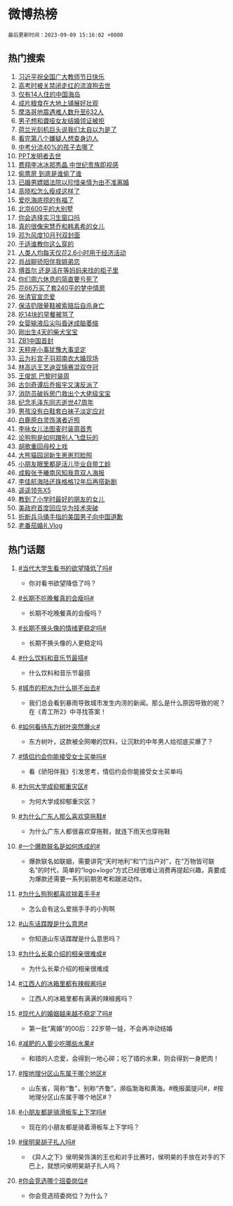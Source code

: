 # 微博热榜

`最后更新时间：2023-09-09 15:16:02 +0800`

## 热门搜索

1. [习近平祝全国广大教师节日快乐](https://m.weibo.cn/search?containerid=100103type%3D1%26t%3D10%26q%3D%23%E4%B9%A0%E8%BF%91%E5%B9%B3%E7%A5%9D%E5%85%A8%E5%9B%BD%E5%B9%BF%E5%A4%A7%E6%95%99%E5%B8%88%E8%8A%82%E6%97%A5%E5%BF%AB%E4%B9%90%23&stream_entry_id=51&isnewpage=1&extparam=seat%3D1%26c_type%3D51%26cate%3D10103%26dgr%3D0%26filter_type%3Drealtimehot%26pos%3D0%26stream_entry_id%3D51%26display_time%3D1694243761%26pre_seqid%3D169424376170906416212)
1. [高考时被关禁闭走红的流浪狗去世](https://m.weibo.cn/search?containerid=100103type%3D1%26t%3D10%26q%3D%23%E9%AB%98%E8%80%83%E6%97%B6%E8%A2%AB%E5%85%B3%E7%A6%81%E9%97%AD%E8%B5%B0%E7%BA%A2%E7%9A%84%E6%B5%81%E6%B5%AA%E7%8B%97%E5%8E%BB%E4%B8%96%23&stream_entry_id=31&isnewpage=1&extparam=seat%3D1%26flag%3D1%26dgr%3D0%26realpos%3D1%26c_type%3D31%26lcate%3D5001%26pos%3D0%26stream_entry_id%3D31%26cate%3D5001%26filter_type%3Drealtimehot%26q%3D%2523%25E9%25AB%2598%25E8%2580%2583%25E6%2597%25B6%25E8%25A2%25AB%25E5%2585%25B3%25E7%25A6%2581%25E9%2597%25AD%25E8%25B5%25B0%25E7%25BA%25A2%25E7%259A%2584%25E6%25B5%2581%25E6%25B5%25AA%25E7%258B%2597%25E5%258E%25BB%25E4%25B8%2596%2523%26band_rank%3D1%26display_time%3D1694243761%26pre_seqid%3D169424376170906416212)
1. [仅有14人住的中国海岛](https://m.weibo.cn/search?containerid=100103type%3D1%26t%3D10%26q%3D%E4%BB%85%E6%9C%8914%E4%BA%BA%E4%BD%8F%E7%9A%84%E4%B8%AD%E5%9B%BD%E6%B5%B7%E5%B2%9B&stream_entry_id=31&isnewpage=1&extparam=seat%3D1%26flag%3D0%26dgr%3D0%26realpos%3D2%26c_type%3D31%26lcate%3D5001%26pos%3D1%26stream_entry_id%3D31%26cate%3D5001%26filter_type%3Drealtimehot%26q%3D%25E4%25BB%2585%25E6%259C%258914%25E4%25BA%25BA%25E4%25BD%258F%25E7%259A%2584%25E4%25B8%25AD%25E5%259B%25BD%25E6%25B5%25B7%25E5%25B2%259B%26band_rank%3D2%26display_time%3D1694243761%26pre_seqid%3D169424376170906416212)
1. [成片粮食在大地上铺展好壮观](https://m.weibo.cn/search?containerid=100103type%3D1%26t%3D10%26q%3D%23%E6%88%90%E7%89%87%E7%B2%AE%E9%A3%9F%E5%9C%A8%E5%A4%A7%E5%9C%B0%E4%B8%8A%E9%93%BA%E5%B1%95%E5%A5%BD%E5%A3%AE%E8%A7%82%23&stream_entry_id=31&isnewpage=1&extparam=seat%3D1%26flag%3D0%26dgr%3D0%26realpos%3D3%26c_type%3D31%26lcate%3D5001%26pos%3D2%26stream_entry_id%3D31%26cate%3D5001%26filter_type%3Drealtimehot%26q%3D%2523%25E6%2588%2590%25E7%2589%2587%25E7%25B2%25AE%25E9%25A3%259F%25E5%259C%25A8%25E5%25A4%25A7%25E5%259C%25B0%25E4%25B8%258A%25E9%2593%25BA%25E5%25B1%2595%25E5%25A5%25BD%25E5%25A3%25AE%25E8%25A7%2582%2523%26band_rank%3D3%26display_time%3D1694243761%26pre_seqid%3D169424376170906416212)
1. [摩洛哥地震遇难人数升至632人](https://m.weibo.cn/search?containerid=100103type%3D1%26t%3D10%26q%3D%23%E6%91%A9%E6%B4%9B%E5%93%A5%E5%9C%B0%E9%9C%87%E9%81%87%E9%9A%BE%E4%BA%BA%E6%95%B0%E5%8D%87%E8%87%B3632%E4%BA%BA%23&stream_entry_id=31&isnewpage=1&extparam=seat%3D1%26flag%3D1%26dgr%3D0%26realpos%3D4%26c_type%3D31%26lcate%3D5001%26pos%3D3%26stream_entry_id%3D31%26cate%3D5001%26filter_type%3Drealtimehot%26q%3D%2523%25E6%2591%25A9%25E6%25B4%259B%25E5%2593%25A5%25E5%259C%25B0%25E9%259C%2587%25E9%2581%2587%25E9%259A%25BE%25E4%25BA%25BA%25E6%2595%25B0%25E5%258D%2587%25E8%2587%25B3632%25E4%25BA%25BA%2523%26band_rank%3D4%26display_time%3D1694243761%26pre_seqid%3D169424376170906416212)
1. [男子想和聋哑女友结婚领证被拒](https://m.weibo.cn/search?containerid=100103type%3D1%26t%3D10%26q%3D%23%E7%94%B7%E5%AD%90%E6%83%B3%E5%92%8C%E8%81%8B%E5%93%91%E5%A5%B3%E5%8F%8B%E7%BB%93%E5%A9%9A%E9%A2%86%E8%AF%81%E8%A2%AB%E6%8B%92%23&stream_entry_id=31&isnewpage=1&extparam=seat%3D1%26flag%3D1%26dgr%3D0%26realpos%3D5%26c_type%3D31%26lcate%3D5001%26pos%3D4%26stream_entry_id%3D31%26cate%3D5001%26filter_type%3Drealtimehot%26q%3D%2523%25E7%2594%25B7%25E5%25AD%2590%25E6%2583%25B3%25E5%2592%258C%25E8%2581%258B%25E5%2593%2591%25E5%25A5%25B3%25E5%258F%258B%25E7%25BB%2593%25E5%25A9%259A%25E9%25A2%2586%25E8%25AF%2581%25E8%25A2%25AB%25E6%258B%2592%2523%26band_rank%3D5%26display_time%3D1694243761%26pre_seqid%3D169424376170906416212)
1. [荷兰光刻机巨头说我们太自以为是了](https://m.weibo.cn/search?containerid=100103type%3D1%26t%3D10%26q%3D%23%E8%8D%B7%E5%85%B0%E5%85%89%E5%88%BB%E6%9C%BA%E5%B7%A8%E5%A4%B4%E8%AF%B4%E6%88%91%E4%BB%AC%E5%A4%AA%E8%87%AA%E4%BB%A5%E4%B8%BA%E6%98%AF%E4%BA%86%23&stream_entry_id=31&isnewpage=1&extparam=seat%3D1%26flag%3D1%26dgr%3D0%26realpos%3D6%26c_type%3D31%26lcate%3D5001%26pos%3D5%26stream_entry_id%3D31%26cate%3D5001%26filter_type%3Drealtimehot%26q%3D%2523%25E8%258D%25B7%25E5%2585%25B0%25E5%2585%2589%25E5%2588%25BB%25E6%259C%25BA%25E5%25B7%25A8%25E5%25A4%25B4%25E8%25AF%25B4%25E6%2588%2591%25E4%25BB%25AC%25E5%25A4%25AA%25E8%2587%25AA%25E4%25BB%25A5%25E4%25B8%25BA%25E6%2598%25AF%25E4%25BA%2586%2523%26band_rank%3D6%26display_time%3D1694243761%26pre_seqid%3D169424376170906416212)
1. [看完第八个嫌疑人想查身边人](https://m.weibo.cn/search?containerid=100103type%3D1%26t%3D10%26q%3D%23%E7%9C%8B%E5%AE%8C%E7%AC%AC%E5%85%AB%E4%B8%AA%E5%AB%8C%E7%96%91%E4%BA%BA%E6%83%B3%E6%9F%A5%E8%BA%AB%E8%BE%B9%E4%BA%BA%23&stream_entry_id=31&isnewpage=1&extparam=seat%3D1%26adid%3D202103%26dgr%3D0%26band_rank%3D7%26filter_type%3Drealtimehot%26c_type%3D31%26lcate%3D5001%26cate%3D5001%26stream_entry_id%3D31%26is_ad_pos%3D1%26pos%3D6%26topic_ad%3D1%26q%3D%2523%25E7%259C%258B%25E5%25AE%258C%25E7%25AC%25AC%25E5%2585%25AB%25E4%25B8%25AA%25E5%25AB%258C%25E7%2596%2591%25E4%25BA%25BA%25E6%2583%25B3%25E6%259F%25A5%25E8%25BA%25AB%25E8%25BE%25B9%25E4%25BA%25BA%2523%26display_time%3D1694243761%26pre_seqid%3D169424376170906416212)
1. [中考分流40%的孩子去哪了](https://m.weibo.cn/search?containerid=100103type%3D1%26t%3D10%26q%3D%23%E4%B8%AD%E8%80%83%E5%88%86%E6%B5%8140%25%E7%9A%84%E5%AD%A9%E5%AD%90%E5%8E%BB%E5%93%AA%E4%BA%86%23&stream_entry_id=31&isnewpage=1&extparam=seat%3D1%26flag%3D0%26dgr%3D0%26realpos%3D7%26c_type%3D31%26lcate%3D5001%26pos%3D7%26stream_entry_id%3D31%26cate%3D5001%26filter_type%3Drealtimehot%26q%3D%2523%25E4%25B8%25AD%25E8%2580%2583%25E5%2588%2586%25E6%25B5%258140%2525%25E7%259A%2584%25E5%25AD%25A9%25E5%25AD%2590%25E5%258E%25BB%25E5%2593%25AA%25E4%25BA%2586%2523%26band_rank%3D7%26display_time%3D1694243761%26pre_seqid%3D169424376170906416212)
1. [PPT发明者去世](https://m.weibo.cn/search?containerid=100103type%3D1%26t%3D10%26q%3D%23PPT%E5%8F%91%E6%98%8E%E8%80%85%E5%8E%BB%E4%B8%96%23&stream_entry_id=31&isnewpage=1&extparam=seat%3D1%26flag%3D1%26dgr%3D0%26realpos%3D8%26c_type%3D31%26lcate%3D5001%26pos%3D8%26stream_entry_id%3D31%26cate%3D5001%26filter_type%3Drealtimehot%26q%3D%2523PPT%25E5%258F%2591%25E6%2598%258E%25E8%2580%2585%25E5%258E%25BB%25E4%25B8%2596%2523%26band_rank%3D8%26display_time%3D1694243761%26pre_seqid%3D169424376170906416212)
1. [费翔李冰冰郑秀晶 中世纪贵族即视感](https://m.weibo.cn/search?containerid=100103type%3D1%26t%3D10%26q%3D%E8%B4%B9%E7%BF%94%E6%9D%8E%E5%86%B0%E5%86%B0%E9%83%91%E7%A7%80%E6%99%B6+%E4%B8%AD%E4%B8%96%E7%BA%AA%E8%B4%B5%E6%97%8F%E5%8D%B3%E8%A7%86%E6%84%9F&stream_entry_id=31&isnewpage=1&extparam=seat%3D1%26flag%3D1%26dgr%3D0%26realpos%3D9%26c_type%3D31%26lcate%3D5001%26pos%3D9%26stream_entry_id%3D31%26cate%3D5001%26filter_type%3Drealtimehot%26q%3D%25E8%25B4%25B9%25E7%25BF%2594%25E6%259D%258E%25E5%2586%25B0%25E5%2586%25B0%25E9%2583%2591%25E7%25A7%2580%25E6%2599%25B6%2520%25E4%25B8%25AD%25E4%25B8%2596%25E7%25BA%25AA%25E8%25B4%25B5%25E6%2597%258F%25E5%258D%25B3%25E8%25A7%2586%25E6%2584%259F%26band_rank%3D9%26display_time%3D1694243761%26pre_seqid%3D169424376170906416212)
1. [偷票房 到底是谁偷了谁](https://m.weibo.cn/search?containerid=100103type%3D1%26t%3D10%26q%3D%E5%81%B7%E7%A5%A8%E6%88%BF+%E5%88%B0%E5%BA%95%E6%98%AF%E8%B0%81%E5%81%B7%E4%BA%86%E8%B0%81&stream_entry_id=31&isnewpage=1&extparam=seat%3D1%26flag%3D0%26dgr%3D0%26realpos%3D10%26c_type%3D31%26lcate%3D5001%26pos%3D10%26stream_entry_id%3D31%26cate%3D5001%26filter_type%3Drealtimehot%26q%3D%25E5%2581%25B7%25E7%25A5%25A8%25E6%2588%25BF%2520%25E5%2588%25B0%25E5%25BA%2595%25E6%2598%25AF%25E8%25B0%2581%25E5%2581%25B7%25E4%25BA%2586%25E8%25B0%2581%26band_rank%3D10%26display_time%3D1694243761%26pre_seqid%3D169424376170906416212)
1. [已婚男嫖娼法院以珍惜亲情为由不准离婚](https://m.weibo.cn/search?containerid=100103type%3D1%26t%3D10%26q%3D%23%E5%B7%B2%E5%A9%9A%E7%94%B7%E5%AB%96%E5%A8%BC%E6%B3%95%E9%99%A2%E4%BB%A5%E7%8F%8D%E6%83%9C%E4%BA%B2%E6%83%85%E4%B8%BA%E7%94%B1%E4%B8%8D%E5%87%86%E7%A6%BB%E5%A9%9A%23&stream_entry_id=31&isnewpage=1&extparam=seat%3D1%26flag%3D2%26dgr%3D0%26realpos%3D11%26c_type%3D31%26lcate%3D5001%26pos%3D11%26stream_entry_id%3D31%26cate%3D5001%26filter_type%3Drealtimehot%26q%3D%2523%25E5%25B7%25B2%25E5%25A9%259A%25E7%2594%25B7%25E5%25AB%2596%25E5%25A8%25BC%25E6%25B3%2595%25E9%2599%25A2%25E4%25BB%25A5%25E7%258F%258D%25E6%2583%259C%25E4%25BA%25B2%25E6%2583%2585%25E4%25B8%25BA%25E7%2594%25B1%25E4%25B8%258D%25E5%2587%2586%25E7%25A6%25BB%25E5%25A9%259A%2523%26band_rank%3D11%26display_time%3D1694243761%26pre_seqid%3D169424376170906416212)
1. [高晓松怎么瘦成这样了](https://m.weibo.cn/search?containerid=100103type%3D1%26t%3D10%26q%3D%23%E9%AB%98%E6%99%93%E6%9D%BE%E6%80%8E%E4%B9%88%E7%98%A6%E6%88%90%E8%BF%99%E6%A0%B7%E4%BA%86%23&stream_entry_id=31&isnewpage=1&extparam=seat%3D1%26flag%3D2%26dgr%3D0%26realpos%3D12%26c_type%3D31%26lcate%3D5001%26pos%3D12%26stream_entry_id%3D31%26cate%3D5001%26filter_type%3Drealtimehot%26q%3D%2523%25E9%25AB%2598%25E6%2599%2593%25E6%259D%25BE%25E6%2580%258E%25E4%25B9%2588%25E7%2598%25A6%25E6%2588%2590%25E8%25BF%2599%25E6%25A0%25B7%25E4%25BA%2586%2523%26band_rank%3D12%26display_time%3D1694243761%26pre_seqid%3D169424376170906416212)
1. [爱吃海底捞的有福了](https://m.weibo.cn/search?containerid=100103type%3D1%26t%3D10%26q%3D%E7%88%B1%E5%90%83%E6%B5%B7%E5%BA%95%E6%8D%9E%E7%9A%84%E6%9C%89%E7%A6%8F%E4%BA%86&stream_entry_id=31&isnewpage=1&extparam=seat%3D1%26flag%3D0%26dgr%3D0%26realpos%3D13%26c_type%3D31%26lcate%3D5001%26pos%3D13%26stream_entry_id%3D31%26cate%3D5001%26filter_type%3Drealtimehot%26q%3D%25E7%2588%25B1%25E5%2590%2583%25E6%25B5%25B7%25E5%25BA%2595%25E6%258D%259E%25E7%259A%2584%25E6%259C%2589%25E7%25A6%258F%25E4%25BA%2586%26band_rank%3D13%26display_time%3D1694243761%26pre_seqid%3D169424376170906416212)
1. [北京600平的大别墅](https://m.weibo.cn/search?containerid=100103type%3D1%26t%3D10%26q%3D%E5%8C%97%E4%BA%AC600%E5%B9%B3%E7%9A%84%E5%A4%A7%E5%88%AB%E5%A2%85&stream_entry_id=31&isnewpage=1&extparam=seat%3D1%26flag%3D1%26dgr%3D0%26realpos%3D14%26c_type%3D31%26lcate%3D5001%26pos%3D14%26stream_entry_id%3D31%26cate%3D5001%26filter_type%3Drealtimehot%26q%3D%25E5%258C%2597%25E4%25BA%25AC600%25E5%25B9%25B3%25E7%259A%2584%25E5%25A4%25A7%25E5%2588%25AB%25E5%25A2%2585%26band_rank%3D14%26display_time%3D1694243761%26pre_seqid%3D169424376170906416212)
1. [你会选择实习生窗口吗](https://m.weibo.cn/search?containerid=100103type%3D1%26t%3D10%26q%3D%23%E4%BD%A0%E4%BC%9A%E9%80%89%E6%8B%A9%E5%AE%9E%E4%B9%A0%E7%94%9F%E7%AA%97%E5%8F%A3%E5%90%97%23&stream_entry_id=31&isnewpage=1&extparam=seat%3D1%26flag%3D32768%26dgr%3D0%26realpos%3D15%26c_type%3D31%26lcate%3D5001%26pos%3D15%26stream_entry_id%3D31%26cate%3D5001%26filter_type%3Drealtimehot%26q%3D%2523%25E4%25BD%25A0%25E4%25BC%259A%25E9%2580%2589%25E6%258B%25A9%25E5%25AE%259E%25E4%25B9%25A0%25E7%2594%259F%25E7%25AA%2597%25E5%258F%25A3%25E5%2590%2597%2523%26band_rank%3D15%26display_time%3D1694243761%26pre_seqid%3D169424376170906416212)
1. [真的很像宋慧乔和韩素希的女儿](https://m.weibo.cn/search?containerid=100103type%3D1%26t%3D10%26q%3D%E7%9C%9F%E7%9A%84%E5%BE%88%E5%83%8F%E5%AE%8B%E6%85%A7%E4%B9%94%E5%92%8C%E9%9F%A9%E7%B4%A0%E5%B8%8C%E7%9A%84%E5%A5%B3%E5%84%BF&stream_entry_id=31&isnewpage=1&extparam=seat%3D1%26flag%3D2%26dgr%3D0%26realpos%3D16%26c_type%3D31%26lcate%3D5001%26pos%3D16%26stream_entry_id%3D31%26cate%3D5001%26filter_type%3Drealtimehot%26q%3D%25E7%259C%259F%25E7%259A%2584%25E5%25BE%2588%25E5%2583%258F%25E5%25AE%258B%25E6%2585%25A7%25E4%25B9%2594%25E5%2592%258C%25E9%259F%25A9%25E7%25B4%25A0%25E5%25B8%258C%25E7%259A%2584%25E5%25A5%25B3%25E5%2584%25BF%26band_rank%3D16%26display_time%3D1694243761%26pre_seqid%3D169424376170906416212)
1. [邓为风度10月刊双封面](https://m.weibo.cn/search?containerid=100103type%3D1%26t%3D10%26q%3D%23%E9%82%93%E4%B8%BA%E9%A3%8E%E5%BA%A610%E6%9C%88%E5%88%8A%E5%8F%8C%E5%B0%81%E9%9D%A2%23&stream_entry_id=31&isnewpage=1&extparam=seat%3D1%26flag%3D1%26dgr%3D0%26realpos%3D17%26c_type%3D31%26lcate%3D5001%26pos%3D17%26stream_entry_id%3D31%26cate%3D5001%26filter_type%3Drealtimehot%26q%3D%2523%25E9%2582%2593%25E4%25B8%25BA%25E9%25A3%258E%25E5%25BA%25A610%25E6%259C%2588%25E5%2588%258A%25E5%258F%258C%25E5%25B0%2581%25E9%259D%25A2%2523%26band_rank%3D17%26display_time%3D1694243761%26pre_seqid%3D169424376170906416212)
1. [于适谁教你这么穿的](https://m.weibo.cn/search?containerid=100103type%3D1%26t%3D10%26q%3D%23%E4%BA%8E%E9%80%82%E8%B0%81%E6%95%99%E4%BD%A0%E8%BF%99%E4%B9%88%E7%A9%BF%E7%9A%84%23&stream_entry_id=31&isnewpage=1&extparam=seat%3D1%26flag%3D1%26dgr%3D0%26realpos%3D18%26c_type%3D31%26lcate%3D5001%26pos%3D18%26stream_entry_id%3D31%26cate%3D5001%26filter_type%3Drealtimehot%26q%3D%2523%25E4%25BA%258E%25E9%2580%2582%25E8%25B0%2581%25E6%2595%2599%25E4%25BD%25A0%25E8%25BF%2599%25E4%25B9%2588%25E7%25A9%25BF%25E7%259A%2584%2523%26band_rank%3D18%26display_time%3D1694243761%26pre_seqid%3D169424376170906416212)
1. [人类人均每天仅花2.6小时用于经济活动](https://m.weibo.cn/search?containerid=100103type%3D1%26t%3D10%26q%3D%23%E4%BA%BA%E7%B1%BB%E4%BA%BA%E5%9D%87%E6%AF%8F%E5%A4%A9%E4%BB%85%E8%8A%B12.6%E5%B0%8F%E6%97%B6%E7%94%A8%E4%BA%8E%E7%BB%8F%E6%B5%8E%E6%B4%BB%E5%8A%A8%23&stream_entry_id=31&isnewpage=1&extparam=seat%3D1%26flag%3D0%26dgr%3D0%26realpos%3D19%26c_type%3D31%26lcate%3D5001%26pos%3D19%26stream_entry_id%3D31%26cate%3D5001%26filter_type%3Drealtimehot%26q%3D%2523%25E4%25BA%25BA%25E7%25B1%25BB%25E4%25BA%25BA%25E5%259D%2587%25E6%25AF%258F%25E5%25A4%25A9%25E4%25BB%2585%25E8%258A%25B12.6%25E5%25B0%258F%25E6%2597%25B6%25E7%2594%25A8%25E4%25BA%258E%25E7%25BB%258F%25E6%25B5%258E%25E6%25B4%25BB%25E5%258A%25A8%2523%26band_rank%3D19%26display_time%3D1694243761%26pre_seqid%3D169424376170906416212)
1. [肖战聊骄阳伴我姐弟恋](https://m.weibo.cn/search?containerid=100103type%3D1%26t%3D10%26q%3D%23%E8%82%96%E6%88%98%E8%81%8A%E9%AA%84%E9%98%B3%E4%BC%B4%E6%88%91%E5%A7%90%E5%BC%9F%E6%81%8B%23&stream_entry_id=31&isnewpage=1&extparam=seat%3D1%26flag%3D1%26dgr%3D0%26realpos%3D20%26c_type%3D31%26lcate%3D5001%26pos%3D20%26stream_entry_id%3D31%26cate%3D5001%26filter_type%3Drealtimehot%26q%3D%2523%25E8%2582%2596%25E6%2588%2598%25E8%2581%258A%25E9%25AA%2584%25E9%2598%25B3%25E4%25BC%25B4%25E6%2588%2591%25E5%25A7%2590%25E5%25BC%259F%25E6%2581%258B%2523%26band_rank%3D20%26display_time%3D1694243761%26pre_seqid%3D169424376170906416212)
1. [傅首尔 还是活在等妈妈来找的柜子里](https://m.weibo.cn/search?containerid=100103type%3D1%26t%3D10%26q%3D%E5%82%85%E9%A6%96%E5%B0%94+%E8%BF%98%E6%98%AF%E6%B4%BB%E5%9C%A8%E7%AD%89%E5%A6%88%E5%A6%88%E6%9D%A5%E6%89%BE%E7%9A%84%E6%9F%9C%E5%AD%90%E9%87%8C&stream_entry_id=31&isnewpage=1&extparam=seat%3D1%26flag%3D1%26dgr%3D0%26realpos%3D21%26c_type%3D31%26lcate%3D5001%26pos%3D21%26stream_entry_id%3D31%26cate%3D5001%26filter_type%3Drealtimehot%26q%3D%25E5%2582%2585%25E9%25A6%2596%25E5%25B0%2594%2520%25E8%25BF%2598%25E6%2598%25AF%25E6%25B4%25BB%25E5%259C%25A8%25E7%25AD%2589%25E5%25A6%2588%25E5%25A6%2588%25E6%259D%25A5%25E6%2589%25BE%25E7%259A%2584%25E6%259F%259C%25E5%25AD%2590%25E9%2587%258C%26band_rank%3D21%26display_time%3D1694243761%26pre_seqid%3D169424376170906416212)
1. [你们周六休息的简直要亏死了](https://m.weibo.cn/search?containerid=100103type%3D1%26t%3D10%26q%3D%23%E4%BD%A0%E4%BB%AC%E5%91%A8%E5%85%AD%E4%BC%91%E6%81%AF%E7%9A%84%E7%AE%80%E7%9B%B4%E8%A6%81%E4%BA%8F%E6%AD%BB%E4%BA%86%23&stream_entry_id=31&isnewpage=1&extparam=seat%3D1%26flag%3D0%26dgr%3D0%26realpos%3D22%26c_type%3D31%26lcate%3D5001%26pos%3D22%26stream_entry_id%3D31%26cate%3D5001%26filter_type%3Drealtimehot%26q%3D%2523%25E4%25BD%25A0%25E4%25BB%25AC%25E5%2591%25A8%25E5%2585%25AD%25E4%25BC%2591%25E6%2581%25AF%25E7%259A%2584%25E7%25AE%2580%25E7%259B%25B4%25E8%25A6%2581%25E4%25BA%258F%25E6%25AD%25BB%25E4%25BA%2586%2523%26band_rank%3D22%26display_time%3D1694243761%26pre_seqid%3D169424376170906416212)
1. [花66万买了套240平的梦中情房](https://m.weibo.cn/search?containerid=100103type%3D1%26t%3D10%26q%3D%23%E8%8A%B166%E4%B8%87%E4%B9%B0%E4%BA%86%E5%A5%97240%E5%B9%B3%E7%9A%84%E6%A2%A6%E4%B8%AD%E6%83%85%E6%88%BF%23&stream_entry_id=31&isnewpage=1&extparam=seat%3D1%26flag%3D0%26dgr%3D0%26realpos%3D23%26c_type%3D31%26lcate%3D5001%26pos%3D23%26stream_entry_id%3D31%26cate%3D5001%26filter_type%3Drealtimehot%26q%3D%2523%25E8%258A%25B166%25E4%25B8%2587%25E4%25B9%25B0%25E4%25BA%2586%25E5%25A5%2597240%25E5%25B9%25B3%25E7%259A%2584%25E6%25A2%25A6%25E4%25B8%25AD%25E6%2583%2585%25E6%2588%25BF%2523%26band_rank%3D23%26display_time%3D1694243761%26pre_seqid%3D169424376170906416212)
1. [张清官宣恋爱](https://m.weibo.cn/search?containerid=100103type%3D1%26t%3D10%26q%3D%23%E5%BC%A0%E6%B8%85%E5%AE%98%E5%AE%A3%E6%81%8B%E7%88%B1%23&stream_entry_id=31&isnewpage=1&extparam=seat%3D1%26flag%3D1%26dgr%3D0%26realpos%3D24%26c_type%3D31%26lcate%3D5001%26pos%3D24%26stream_entry_id%3D31%26cate%3D5001%26filter_type%3Drealtimehot%26q%3D%2523%25E5%25BC%25A0%25E6%25B8%2585%25E5%25AE%2598%25E5%25AE%25A3%25E6%2581%258B%25E7%2588%25B1%2523%26band_rank%3D24%26display_time%3D1694243761%26pre_seqid%3D169424376170906416212)
1. [保洁扔限量鞋被索赔后自杀身亡](https://m.weibo.cn/search?containerid=100103type%3D1%26t%3D10%26q%3D%23%E4%BF%9D%E6%B4%81%E6%89%94%E9%99%90%E9%87%8F%E9%9E%8B%E8%A2%AB%E7%B4%A2%E8%B5%94%E5%90%8E%E8%87%AA%E6%9D%80%E8%BA%AB%E4%BA%A1%23&stream_entry_id=31&isnewpage=1&extparam=seat%3D1%26flag%3D0%26dgr%3D0%26realpos%3D25%26c_type%3D31%26lcate%3D5001%26pos%3D25%26stream_entry_id%3D31%26cate%3D5001%26filter_type%3Drealtimehot%26q%3D%2523%25E4%25BF%259D%25E6%25B4%2581%25E6%2589%2594%25E9%2599%2590%25E9%2587%258F%25E9%259E%258B%25E8%25A2%25AB%25E7%25B4%25A2%25E8%25B5%2594%25E5%2590%258E%25E8%2587%25AA%25E6%259D%2580%25E8%25BA%25AB%25E4%25BA%25A1%2523%26band_rank%3D25%26display_time%3D1694243761%26pre_seqid%3D169424376170906416212)
1. [吃14块的早餐被骂了](https://m.weibo.cn/search?containerid=100103type%3D1%26t%3D10%26q%3D%23%E5%90%8314%E5%9D%97%E7%9A%84%E6%97%A9%E9%A4%90%E8%A2%AB%E9%AA%82%E4%BA%86%23&stream_entry_id=31&isnewpage=1&extparam=seat%3D1%26flag%3D1%26dgr%3D0%26realpos%3D26%26c_type%3D31%26lcate%3D5001%26pos%3D26%26stream_entry_id%3D31%26cate%3D5001%26filter_type%3Drealtimehot%26q%3D%2523%25E5%2590%258314%25E5%259D%2597%25E7%259A%2584%25E6%2597%25A9%25E9%25A4%2590%25E8%25A2%25AB%25E9%25AA%2582%25E4%25BA%2586%2523%26band_rank%3D26%26display_time%3D1694243761%26pre_seqid%3D169424376170906416212)
1. [女婴输液后尖叫昏迷成脑萎缩](https://m.weibo.cn/search?containerid=100103type%3D1%26t%3D10%26q%3D%23%E5%A5%B3%E5%A9%B4%E8%BE%93%E6%B6%B2%E5%90%8E%E5%B0%96%E5%8F%AB%E6%98%8F%E8%BF%B7%E6%88%90%E8%84%91%E8%90%8E%E7%BC%A9%23&stream_entry_id=31&isnewpage=1&extparam=seat%3D1%26flag%3D0%26dgr%3D0%26realpos%3D27%26c_type%3D31%26lcate%3D5001%26pos%3D27%26stream_entry_id%3D31%26cate%3D5001%26filter_type%3Drealtimehot%26q%3D%2523%25E5%25A5%25B3%25E5%25A9%25B4%25E8%25BE%2593%25E6%25B6%25B2%25E5%2590%258E%25E5%25B0%2596%25E5%258F%25AB%25E6%2598%258F%25E8%25BF%25B7%25E6%2588%2590%25E8%2584%2591%25E8%2590%258E%25E7%25BC%25A9%2523%26band_rank%3D27%26display_time%3D1694243761%26pre_seqid%3D169424376170906416212)
1. [刚出生4天的柴犬宝宝](https://m.weibo.cn/search?containerid=100103type%3D1%26t%3D10%26q%3D%E5%88%9A%E5%87%BA%E7%94%9F4%E5%A4%A9%E7%9A%84%E6%9F%B4%E7%8A%AC%E5%AE%9D%E5%AE%9D&stream_entry_id=31&isnewpage=1&extparam=seat%3D1%26flag%3D0%26dgr%3D0%26realpos%3D28%26c_type%3D31%26lcate%3D5001%26pos%3D28%26stream_entry_id%3D31%26cate%3D5001%26filter_type%3Drealtimehot%26q%3D%25E5%2588%259A%25E5%2587%25BA%25E7%2594%259F4%25E5%25A4%25A9%25E7%259A%2584%25E6%259F%25B4%25E7%258A%25AC%25E5%25AE%259D%25E5%25AE%259D%26band_rank%3D28%26display_time%3D1694243761%26pre_seqid%3D169424376170906416212)
1. [ZB1中国首封](https://m.weibo.cn/search?containerid=100103type%3D1%26t%3D10%26q%3D%23ZB1%E4%B8%AD%E5%9B%BD%E9%A6%96%E5%B0%81%23&stream_entry_id=31&isnewpage=1&extparam=seat%3D1%26flag%3D1%26dgr%3D0%26realpos%3D29%26c_type%3D31%26lcate%3D5001%26pos%3D29%26stream_entry_id%3D31%26cate%3D5001%26filter_type%3Drealtimehot%26q%3D%2523ZB1%25E4%25B8%25AD%25E5%259B%25BD%25E9%25A6%2596%25E5%25B0%2581%2523%26band_rank%3D29%26display_time%3D1694243761%26pre_seqid%3D169424376170906416212)
1. [天秤座小事犹豫大事坚定](https://m.weibo.cn/search?containerid=100103type%3D1%26t%3D10%26q%3D%23%E5%A4%A9%E7%A7%A4%E5%BA%A7%E5%B0%8F%E4%BA%8B%E7%8A%B9%E8%B1%AB%E5%A4%A7%E4%BA%8B%E5%9D%9A%E5%AE%9A%23&stream_entry_id=31&isnewpage=1&extparam=seat%3D1%26flag%3D1%26dgr%3D0%26realpos%3D30%26c_type%3D31%26lcate%3D5001%26pos%3D30%26stream_entry_id%3D31%26cate%3D5001%26filter_type%3Drealtimehot%26q%3D%2523%25E5%25A4%25A9%25E7%25A7%25A4%25E5%25BA%25A7%25E5%25B0%258F%25E4%25BA%258B%25E7%258A%25B9%25E8%25B1%25AB%25E5%25A4%25A7%25E4%25BA%258B%25E5%259D%259A%25E5%25AE%259A%2523%26band_rank%3D30%26display_time%3D1694243761%26pre_seqid%3D169424376170906416212)
1. [云为衫宫子羽郑南衣大婚现场](https://m.weibo.cn/search?containerid=100103type%3D1%26t%3D10%26q%3D%23%E4%BA%91%E4%B8%BA%E8%A1%AB%E5%AE%AB%E5%AD%90%E7%BE%BD%E9%83%91%E5%8D%97%E8%A1%A3%E5%A4%A7%E5%A9%9A%E7%8E%B0%E5%9C%BA%23&stream_entry_id=31&isnewpage=1&extparam=seat%3D1%26flag%3D1%26dgr%3D0%26realpos%3D31%26c_type%3D31%26lcate%3D5001%26pos%3D31%26stream_entry_id%3D31%26cate%3D5001%26filter_type%3Drealtimehot%26q%3D%2523%25E4%25BA%2591%25E4%25B8%25BA%25E8%25A1%25AB%25E5%25AE%25AB%25E5%25AD%2590%25E7%25BE%25BD%25E9%2583%2591%25E5%258D%2597%25E8%25A1%25A3%25E5%25A4%25A7%25E5%25A9%259A%25E7%258E%25B0%25E5%259C%25BA%2523%26band_rank%3D31%26display_time%3D1694243761%26pre_seqid%3D169424376170906416212)
1. [林高远王艺迪亚锦赛混双夺冠](https://m.weibo.cn/search?containerid=100103type%3D1%26t%3D10%26q%3D%23%E6%9E%97%E9%AB%98%E8%BF%9C%E7%8E%8B%E8%89%BA%E8%BF%AA%E4%BA%9A%E9%94%A6%E8%B5%9B%E6%B7%B7%E5%8F%8C%E5%A4%BA%E5%86%A0%23&stream_entry_id=31&isnewpage=1&extparam=seat%3D1%26flag%3D1%26dgr%3D0%26realpos%3D32%26c_type%3D31%26lcate%3D5001%26pos%3D32%26stream_entry_id%3D31%26cate%3D5001%26filter_type%3Drealtimehot%26q%3D%2523%25E6%259E%2597%25E9%25AB%2598%25E8%25BF%259C%25E7%258E%258B%25E8%2589%25BA%25E8%25BF%25AA%25E4%25BA%259A%25E9%2594%25A6%25E8%25B5%259B%25E6%25B7%25B7%25E5%258F%258C%25E5%25A4%25BA%25E5%2586%25A0%2523%26band_rank%3D32%26display_time%3D1694243761%26pre_seqid%3D169424376170906416212)
1. [王俊凯 巴黎时装周](https://m.weibo.cn/search?containerid=100103type%3D1%26t%3D10%26q%3D%E7%8E%8B%E4%BF%8A%E5%87%AF+%E5%B7%B4%E9%BB%8E%E6%97%B6%E8%A3%85%E5%91%A8&stream_entry_id=31&isnewpage=1&extparam=seat%3D1%26flag%3D0%26dgr%3D0%26realpos%3D33%26c_type%3D31%26lcate%3D5001%26pos%3D33%26stream_entry_id%3D31%26cate%3D5001%26filter_type%3Drealtimehot%26q%3D%25E7%258E%258B%25E4%25BF%258A%25E5%2587%25AF%2520%25E5%25B7%25B4%25E9%25BB%258E%25E6%2597%25B6%25E8%25A3%2585%25E5%2591%25A8%26band_rank%3D33%26display_time%3D1694243761%26pre_seqid%3D169424376170906416212)
1. [古剑奇谭后乔振宇又演反派了](https://m.weibo.cn/search?containerid=100103type%3D1%26t%3D10%26q%3D%E5%8F%A4%E5%89%91%E5%A5%87%E8%B0%AD%E5%90%8E%E4%B9%94%E6%8C%AF%E5%AE%87%E5%8F%88%E6%BC%94%E5%8F%8D%E6%B4%BE%E4%BA%86&stream_entry_id=31&isnewpage=1&extparam=seat%3D1%26flag%3D0%26dgr%3D0%26realpos%3D34%26c_type%3D31%26lcate%3D5001%26pos%3D34%26stream_entry_id%3D31%26cate%3D5001%26filter_type%3Drealtimehot%26q%3D%25E5%258F%25A4%25E5%2589%2591%25E5%25A5%2587%25E8%25B0%25AD%25E5%2590%258E%25E4%25B9%2594%25E6%258C%25AF%25E5%25AE%2587%25E5%258F%2588%25E6%25BC%2594%25E5%258F%258D%25E6%25B4%25BE%25E4%25BA%2586%26band_rank%3D34%26display_time%3D1694243761%26pre_seqid%3D169424376170906416212)
1. [消防员破拆房门救出个大佬级宝宝](https://m.weibo.cn/search?containerid=100103type%3D1%26t%3D10%26q%3D%23%E6%B6%88%E9%98%B2%E5%91%98%E7%A0%B4%E6%8B%86%E6%88%BF%E9%97%A8%E6%95%91%E5%87%BA%E4%B8%AA%E5%A4%A7%E4%BD%AC%E7%BA%A7%E5%AE%9D%E5%AE%9D%23&stream_entry_id=31&isnewpage=1&extparam=seat%3D1%26flag%3D32768%26dgr%3D0%26realpos%3D35%26c_type%3D31%26lcate%3D5001%26pos%3D35%26stream_entry_id%3D31%26cate%3D5001%26filter_type%3Drealtimehot%26q%3D%2523%25E6%25B6%2588%25E9%2598%25B2%25E5%2591%2598%25E7%25A0%25B4%25E6%258B%2586%25E6%2588%25BF%25E9%2597%25A8%25E6%2595%2591%25E5%2587%25BA%25E4%25B8%25AA%25E5%25A4%25A7%25E4%25BD%25AC%25E7%25BA%25A7%25E5%25AE%259D%25E5%25AE%259D%2523%26band_rank%3D35%26display_time%3D1694243761%26pre_seqid%3D169424376170906416212)
1. [纪念毛泽东同志逝世47周年](https://m.weibo.cn/search?containerid=100103type%3D1%26t%3D10%26q%3D%23%E7%BA%AA%E5%BF%B5%E6%AF%9B%E6%B3%BD%E4%B8%9C%E5%90%8C%E5%BF%97%E9%80%9D%E4%B8%9647%E5%91%A8%E5%B9%B4%23&stream_entry_id=31&isnewpage=1&extparam=seat%3D1%26flag%3D0%26dgr%3D0%26realpos%3D36%26c_type%3D31%26lcate%3D5001%26pos%3D36%26stream_entry_id%3D31%26cate%3D5001%26filter_type%3Drealtimehot%26q%3D%2523%25E7%25BA%25AA%25E5%25BF%25B5%25E6%25AF%259B%25E6%25B3%25BD%25E4%25B8%259C%25E5%2590%258C%25E5%25BF%2597%25E9%2580%259D%25E4%25B8%259647%25E5%2591%25A8%25E5%25B9%25B4%2523%26band_rank%3D36%26display_time%3D1694243761%26pre_seqid%3D169424376170906416212)
1. [男孩没有白鞋套白袜子淡定应对](https://m.weibo.cn/search?containerid=100103type%3D1%26t%3D10%26q%3D%E7%94%B7%E5%AD%A9%E6%B2%A1%E6%9C%89%E7%99%BD%E9%9E%8B%E5%A5%97%E7%99%BD%E8%A2%9C%E5%AD%90%E6%B7%A1%E5%AE%9A%E5%BA%94%E5%AF%B9&stream_entry_id=31&isnewpage=1&extparam=seat%3D1%26flag%3D1%26dgr%3D0%26realpos%3D37%26c_type%3D31%26lcate%3D5001%26pos%3D37%26stream_entry_id%3D31%26cate%3D5001%26filter_type%3Drealtimehot%26q%3D%25E7%2594%25B7%25E5%25AD%25A9%25E6%25B2%25A1%25E6%259C%2589%25E7%2599%25BD%25E9%259E%258B%25E5%25A5%2597%25E7%2599%25BD%25E8%25A2%259C%25E5%25AD%2590%25E6%25B7%25A1%25E5%25AE%259A%25E5%25BA%2594%25E5%25AF%25B9%26band_rank%3D37%26display_time%3D1694243761%26pre_seqid%3D169424376170906416212)
1. [白鹿原白灵饰演者近照](https://m.weibo.cn/search?containerid=100103type%3D1%26t%3D10%26q%3D%E7%99%BD%E9%B9%BF%E5%8E%9F%E7%99%BD%E7%81%B5%E9%A5%B0%E6%BC%94%E8%80%85%E8%BF%91%E7%85%A7&stream_entry_id=31&isnewpage=1&extparam=seat%3D1%26flag%3D0%26dgr%3D0%26realpos%3D38%26c_type%3D31%26lcate%3D5001%26pos%3D38%26stream_entry_id%3D31%26cate%3D5001%26filter_type%3Drealtimehot%26q%3D%25E7%2599%25BD%25E9%25B9%25BF%25E5%258E%259F%25E7%2599%25BD%25E7%2581%25B5%25E9%25A5%25B0%25E6%25BC%2594%25E8%2580%2585%25E8%25BF%2591%25E7%2585%25A7%26band_rank%3D38%26display_time%3D1694243761%26pre_seqid%3D169424376170906416212)
1. [李咏女儿法图麦时装周首秀](https://m.weibo.cn/search?containerid=100103type%3D1%26t%3D10%26q%3D%23%E6%9D%8E%E5%92%8F%E5%A5%B3%E5%84%BF%E6%B3%95%E5%9B%BE%E9%BA%A6%E6%97%B6%E8%A3%85%E5%91%A8%E9%A6%96%E7%A7%80%23&stream_entry_id=31&isnewpage=1&extparam=seat%3D1%26flag%3D0%26dgr%3D0%26realpos%3D39%26c_type%3D31%26lcate%3D5001%26pos%3D39%26stream_entry_id%3D31%26cate%3D5001%26filter_type%3Drealtimehot%26q%3D%2523%25E6%259D%258E%25E5%2592%258F%25E5%25A5%25B3%25E5%2584%25BF%25E6%25B3%2595%25E5%259B%25BE%25E9%25BA%25A6%25E6%2597%25B6%25E8%25A3%2585%25E5%2591%25A8%25E9%25A6%2596%25E7%25A7%2580%2523%26band_rank%3D39%26display_time%3D1694243761%26pre_seqid%3D169424376170906416212)
1. [论狗狗是如何蹭别人飞盘玩的](https://m.weibo.cn/search?containerid=100103type%3D1%26t%3D10%26q%3D%E8%AE%BA%E7%8B%97%E7%8B%97%E6%98%AF%E5%A6%82%E4%BD%95%E8%B9%AD%E5%88%AB%E4%BA%BA%E9%A3%9E%E7%9B%98%E7%8E%A9%E7%9A%84&stream_entry_id=31&isnewpage=1&extparam=seat%3D1%26flag%3D1%26dgr%3D0%26realpos%3D40%26c_type%3D31%26lcate%3D5001%26pos%3D40%26stream_entry_id%3D31%26cate%3D5001%26filter_type%3Drealtimehot%26q%3D%25E8%25AE%25BA%25E7%258B%2597%25E7%258B%2597%25E6%2598%25AF%25E5%25A6%2582%25E4%25BD%2595%25E8%25B9%25AD%25E5%2588%25AB%25E4%25BA%25BA%25E9%25A3%259E%25E7%259B%2598%25E7%258E%25A9%25E7%259A%2584%26band_rank%3D40%26display_time%3D1694243761%26pre_seqid%3D169424376170906416212)
1. [胡歌重回母校上戏](https://m.weibo.cn/search?containerid=100103type%3D1%26t%3D10%26q%3D%23%E8%83%A1%E6%AD%8C%E9%87%8D%E5%9B%9E%E6%AF%8D%E6%A0%A1%E4%B8%8A%E6%88%8F%23&stream_entry_id=31&isnewpage=1&extparam=seat%3D1%26flag%3D1%26dgr%3D0%26realpos%3D41%26c_type%3D31%26lcate%3D5001%26pos%3D41%26stream_entry_id%3D31%26cate%3D5001%26filter_type%3Drealtimehot%26q%3D%2523%25E8%2583%25A1%25E6%25AD%258C%25E9%2587%258D%25E5%259B%259E%25E6%25AF%258D%25E6%25A0%25A1%25E4%25B8%258A%25E6%2588%258F%2523%26band_rank%3D41%26display_time%3D1694243761%26pre_seqid%3D169424376170906416212)
1. [大熊猫园润新生崽崽怼脸照](https://m.weibo.cn/search?containerid=100103type%3D1%26t%3D10%26q%3D%23%E5%A4%A7%E7%86%8A%E7%8C%AB%E5%9B%AD%E6%B6%A6%E6%96%B0%E7%94%9F%E5%B4%BD%E5%B4%BD%E6%80%BC%E8%84%B8%E7%85%A7%23&stream_entry_id=31&isnewpage=1&extparam=seat%3D1%26flag%3D32768%26dgr%3D0%26realpos%3D42%26c_type%3D31%26lcate%3D5001%26pos%3D42%26stream_entry_id%3D31%26cate%3D5001%26filter_type%3Drealtimehot%26q%3D%2523%25E5%25A4%25A7%25E7%2586%258A%25E7%258C%25AB%25E5%259B%25AD%25E6%25B6%25A6%25E6%2596%25B0%25E7%2594%259F%25E5%25B4%25BD%25E5%25B4%25BD%25E6%2580%25BC%25E8%2584%25B8%25E7%2585%25A7%2523%26band_rank%3D42%26display_time%3D1694243761%26pre_seqid%3D169424376170906416212)
1. [小朋友眼里都是活儿毕业自带工龄](https://m.weibo.cn/search?containerid=100103type%3D1%26t%3D10%26q%3D%23%E5%B0%8F%E6%9C%8B%E5%8F%8B%E7%9C%BC%E9%87%8C%E9%83%BD%E6%98%AF%E6%B4%BB%E5%84%BF%E6%AF%95%E4%B8%9A%E8%87%AA%E5%B8%A6%E5%B7%A5%E9%BE%84%23&stream_entry_id=31&isnewpage=1&extparam=seat%3D1%26flag%3D32768%26dgr%3D0%26realpos%3D43%26c_type%3D31%26lcate%3D5001%26pos%3D43%26stream_entry_id%3D31%26cate%3D5001%26filter_type%3Drealtimehot%26q%3D%2523%25E5%25B0%258F%25E6%259C%258B%25E5%258F%258B%25E7%259C%25BC%25E9%2587%258C%25E9%2583%25BD%25E6%2598%25AF%25E6%25B4%25BB%25E5%2584%25BF%25E6%25AF%2595%25E4%25B8%259A%25E8%2587%25AA%25E5%25B8%25A6%25E5%25B7%25A5%25E9%25BE%2584%2523%26band_rank%3D43%26display_time%3D1694243761%26pre_seqid%3D169424376170906416212)
1. [成毅张予曦南风知我意双人海报](https://m.weibo.cn/search?containerid=100103type%3D1%26t%3D10%26q%3D%23%E6%88%90%E6%AF%85%E5%BC%A0%E4%BA%88%E6%9B%A6%E5%8D%97%E9%A3%8E%E7%9F%A5%E6%88%91%E6%84%8F%E5%8F%8C%E4%BA%BA%E6%B5%B7%E6%8A%A5%23&stream_entry_id=31&isnewpage=1&extparam=seat%3D1%26flag%3D0%26dgr%3D0%26realpos%3D44%26c_type%3D31%26lcate%3D5001%26pos%3D44%26stream_entry_id%3D31%26cate%3D5001%26filter_type%3Drealtimehot%26q%3D%2523%25E6%2588%2590%25E6%25AF%2585%25E5%25BC%25A0%25E4%25BA%2588%25E6%259B%25A6%25E5%258D%2597%25E9%25A3%258E%25E7%259F%25A5%25E6%2588%2591%25E6%2584%258F%25E5%258F%258C%25E4%25BA%25BA%25E6%25B5%25B7%25E6%258A%25A5%2523%26band_rank%3D44%26display_time%3D1694243761%26pre_seqid%3D169424376170906416212)
1. [李佳航海陆还珠格格12年后再搭新剧](https://m.weibo.cn/search?containerid=100103type%3D1%26t%3D10%26q%3D%23%E6%9D%8E%E4%BD%B3%E8%88%AA%E6%B5%B7%E9%99%86%E8%BF%98%E7%8F%A0%E6%A0%BC%E6%A0%BC12%E5%B9%B4%E5%90%8E%E5%86%8D%E6%90%AD%E6%96%B0%E5%89%A7%23&stream_entry_id=31&isnewpage=1&extparam=seat%3D1%26flag%3D0%26dgr%3D0%26realpos%3D45%26c_type%3D31%26lcate%3D5001%26pos%3D45%26stream_entry_id%3D31%26cate%3D5001%26filter_type%3Drealtimehot%26q%3D%2523%25E6%259D%258E%25E4%25BD%25B3%25E8%2588%25AA%25E6%25B5%25B7%25E9%2599%2586%25E8%25BF%2598%25E7%258F%25A0%25E6%25A0%25BC%25E6%25A0%25BC12%25E5%25B9%25B4%25E5%2590%258E%25E5%2586%258D%25E6%2590%25AD%25E6%2596%25B0%25E5%2589%25A7%2523%26band_rank%3D45%26display_time%3D1694243761%26pre_seqid%3D169424376170906416212)
1. [遥遥领先X5](https://m.weibo.cn/search?containerid=100103type%3D1%26t%3D10%26q%3D%23%E9%81%A5%E9%81%A5%E9%A2%86%E5%85%88X5%23&stream_entry_id=31&isnewpage=1&extparam=seat%3D1%26flag%3D0%26adid%3D202732%26dgr%3D0%26realpos%3D46%26c_type%3D31%26lcate%3D5001%26pos%3D46%26stream_entry_id%3D31%26cate%3D5001%26filter_type%3Drealtimehot%26q%3D%2523%25E9%2581%25A5%25E9%2581%25A5%25E9%25A2%2586%25E5%2585%2588X5%2523%26band_rank%3D46%26display_time%3D1694243761%26pre_seqid%3D169424376170906416212)
1. [教到了小学时最好的朋友的女儿](https://m.weibo.cn/search?containerid=100103type%3D1%26t%3D10%26q%3D%E6%95%99%E5%88%B0%E4%BA%86%E5%B0%8F%E5%AD%A6%E6%97%B6%E6%9C%80%E5%A5%BD%E7%9A%84%E6%9C%8B%E5%8F%8B%E7%9A%84%E5%A5%B3%E5%84%BF&stream_entry_id=31&isnewpage=1&extparam=seat%3D1%26flag%3D0%26dgr%3D0%26realpos%3D47%26c_type%3D31%26lcate%3D5001%26pos%3D47%26stream_entry_id%3D31%26cate%3D5001%26filter_type%3Drealtimehot%26q%3D%25E6%2595%2599%25E5%2588%25B0%25E4%25BA%2586%25E5%25B0%258F%25E5%25AD%25A6%25E6%2597%25B6%25E6%259C%2580%25E5%25A5%25BD%25E7%259A%2584%25E6%259C%258B%25E5%258F%258B%25E7%259A%2584%25E5%25A5%25B3%25E5%2584%25BF%26band_rank%3D47%26display_time%3D1694243761%26pre_seqid%3D169424376170906416212)
1. [美政府首度回应华为技术突破](https://m.weibo.cn/search?containerid=100103type%3D1%26t%3D10%26q%3D%23%E7%BE%8E%E6%94%BF%E5%BA%9C%E9%A6%96%E5%BA%A6%E5%9B%9E%E5%BA%94%E5%8D%8E%E4%B8%BA%E6%8A%80%E6%9C%AF%E7%AA%81%E7%A0%B4%23&stream_entry_id=31&isnewpage=1&extparam=seat%3D1%26flag%3D0%26dgr%3D0%26realpos%3D48%26c_type%3D31%26lcate%3D5001%26pos%3D48%26stream_entry_id%3D31%26cate%3D5001%26filter_type%3Drealtimehot%26q%3D%2523%25E7%25BE%258E%25E6%2594%25BF%25E5%25BA%259C%25E9%25A6%2596%25E5%25BA%25A6%25E5%259B%259E%25E5%25BA%2594%25E5%258D%258E%25E4%25B8%25BA%25E6%258A%2580%25E6%259C%25AF%25E7%25AA%2581%25E7%25A0%25B4%2523%26band_rank%3D48%26display_time%3D1694243761%26pre_seqid%3D169424376170906416212)
1. [折断兵马俑手指的美国男子向中国道歉](https://m.weibo.cn/search?containerid=100103type%3D1%26t%3D10%26q%3D%23%E6%8A%98%E6%96%AD%E5%85%B5%E9%A9%AC%E4%BF%91%E6%89%8B%E6%8C%87%E7%9A%84%E7%BE%8E%E5%9B%BD%E7%94%B7%E5%AD%90%E5%90%91%E4%B8%AD%E5%9B%BD%E9%81%93%E6%AD%89%23&stream_entry_id=31&isnewpage=1&extparam=seat%3D1%26flag%3D0%26dgr%3D0%26realpos%3D49%26c_type%3D31%26lcate%3D5001%26pos%3D49%26stream_entry_id%3D31%26cate%3D5001%26filter_type%3Drealtimehot%26q%3D%2523%25E6%258A%2598%25E6%2596%25AD%25E5%2585%25B5%25E9%25A9%25AC%25E4%25BF%2591%25E6%2589%258B%25E6%258C%2587%25E7%259A%2584%25E7%25BE%258E%25E5%259B%25BD%25E7%2594%25B7%25E5%25AD%2590%25E5%2590%2591%25E4%25B8%25AD%25E5%259B%25BD%25E9%2581%2593%25E6%25AD%2589%2523%26band_rank%3D49%26display_time%3D1694243761%26pre_seqid%3D169424376170906416212)
1. [老番茄婚礼Vlog](https://m.weibo.cn/search?containerid=100103type%3D1%26t%3D10%26q%3D%E8%80%81%E7%95%AA%E8%8C%84%E5%A9%9A%E7%A4%BCVlog&stream_entry_id=31&isnewpage=1&extparam=seat%3D1%26flag%3D1%26dgr%3D0%26realpos%3D50%26c_type%3D31%26lcate%3D5001%26pos%3D50%26stream_entry_id%3D31%26cate%3D5001%26filter_type%3Drealtimehot%26q%3D%25E8%2580%2581%25E7%2595%25AA%25E8%258C%2584%25E5%25A9%259A%25E7%25A4%25BCVlog%26band_rank%3D50%26display_time%3D1694243761%26pre_seqid%3D169424376170906416212)

## 热门话题

1. [#当代大学生看书的欲望降低了吗#](https://m.weibo.cn/search?containerid=231522type%3D1%26t%3D10%26q%3D%23%E5%BD%93%E4%BB%A3%E5%A4%A7%E5%AD%A6%E7%94%9F%E7%9C%8B%E4%B9%A6%E7%9A%84%E6%AC%B2%E6%9C%9B%E9%99%8D%E4%BD%8E%E4%BA%86%E5%90%97%23&stream_entry_id=128&isnewpage=1&extparam=seat%3D1%26c_type%3D128%26dgr%3D0%26cate%3D5004%26unitid%3D1694238138645%26pos%3D1-0-0%26lcate%3D5004%26display_time%3D1694243762%26pre_seqid%3D16942437627300201559)
    - 你对看书欲望降低了吗？

1. [#长期不吃晚餐真的会瘦吗#](https://m.weibo.cn/search?containerid=231522type%3D1%26t%3D10%26q%3D%23%E9%95%BF%E6%9C%9F%E4%B8%8D%E5%90%83%E6%99%9A%E9%A4%90%E7%9C%9F%E7%9A%84%E4%BC%9A%E7%98%A6%E5%90%97%23&stream_entry_id=128&isnewpage=1&extparam=seat%3D1%26c_type%3D128%26dgr%3D0%26cate%3D5004%26unitid%3D1694094134354%26pos%3D1-0-1%26lcate%3D5004%26display_time%3D1694243762%26pre_seqid%3D16942437627300201559)
    - 长期不吃晚餐真的会瘦吗？

1. [#长期不换头像的情绪更稳定吗#](https://m.weibo.cn/search?containerid=231522type%3D1%26t%3D10%26q%3D%23%E9%95%BF%E6%9C%9F%E4%B8%8D%E6%8D%A2%E5%A4%B4%E5%83%8F%E7%9A%84%E6%83%85%E7%BB%AA%E6%9B%B4%E7%A8%B3%E5%AE%9A%E5%90%97%23&stream_entry_id=128&isnewpage=1&extparam=seat%3D1%26c_type%3D128%26dgr%3D0%26cate%3D5004%26unitid%3D1694183559835%26pos%3D1-0-2%26lcate%3D5004%26display_time%3D1694243762%26pre_seqid%3D16942437627300201559)
    - 长期不换头像的人更稳定吗

1. [#什么饮料和音乐节最搭#](https://m.weibo.cn/search?containerid=231522type%3D1%26t%3D10%26q%3D%23%E4%BB%80%E4%B9%88%E9%A5%AE%E6%96%99%E5%92%8C%E9%9F%B3%E4%B9%90%E8%8A%82%E6%9C%80%E6%90%AD%23&stream_entry_id=128&isnewpage=1&extparam=seat%3D1%26c_type%3D128%26dgr%3D0%26cate%3D5004%26unitid%3D1694186260356%26pos%3D1-0-3%26lcate%3D5004%26display_time%3D1694243762%26pre_seqid%3D16942437627300201559)
    - 什么饮料和音乐节最搭

1. [#城市的积水为什么排不出去#](https://m.weibo.cn/search?containerid=231522type%3D1%26t%3D10%26q%3D%23%E5%9F%8E%E5%B8%82%E7%9A%84%E7%A7%AF%E6%B0%B4%E4%B8%BA%E4%BB%80%E4%B9%88%E6%8E%92%E4%B8%8D%E5%87%BA%E5%8E%BB%23&stream_entry_id=128&isnewpage=1&extparam=seat%3D1%26c_type%3D128%26dgr%3D0%26cate%3D5004%26unitid%3D1694234233271%26pos%3D1-0-4%26lcate%3D5004%26display_time%3D1694243762%26pre_seqid%3D16942437627300201559)
    - 我们总会看到暴雨导致城市发生内涝的新闻。那么是什么原因导致的呢？在《青工所2》中寻找答案！

1. [#如何看待东方树叶突然爆火#](https://m.weibo.cn/search?containerid=231522type%3D1%26t%3D10%26q%3D%23%E5%A6%82%E4%BD%95%E7%9C%8B%E5%BE%85%E4%B8%9C%E6%96%B9%E6%A0%91%E5%8F%B6%E7%AA%81%E7%84%B6%E7%88%86%E7%81%AB%23&stream_entry_id=128&isnewpage=1&extparam=seat%3D1%26c_type%3D128%26dgr%3D0%26cate%3D5004%26unitid%3D1694236340957%26pos%3D1-0-5%26lcate%3D5004%26display_time%3D1694243762%26pre_seqid%3D16942437627300201559)
    - 东方树叶，这款被全网嘲的饮料，让沉默的中年男人给彻底买爆了？

1. [#情侣约会你能接受女士买单吗#](https://m.weibo.cn/search?containerid=231522type%3D1%26t%3D10%26q%3D%23%E6%83%85%E4%BE%A3%E7%BA%A6%E4%BC%9A%E4%BD%A0%E8%83%BD%E6%8E%A5%E5%8F%97%E5%A5%B3%E5%A3%AB%E4%B9%B0%E5%8D%95%E5%90%97%23&stream_entry_id=128&isnewpage=1&extparam=seat%3D1%26c_type%3D128%26dgr%3D0%26cate%3D5004%26unitid%3D1694225830718%26pos%3D1-0-6%26lcate%3D5004%26display_time%3D1694243762%26pre_seqid%3D16942437627300201559)
    - 看《骄阳伴我》引发思考，情侣约会你能接受女士买单吗

1. [#为何大学成抑郁重灾区#](https://m.weibo.cn/search?containerid=231522type%3D1%26t%3D10%26q%3D%23%E4%B8%BA%E4%BD%95%E5%A4%A7%E5%AD%A6%E6%88%90%E6%8A%91%E9%83%81%E9%87%8D%E7%81%BE%E5%8C%BA%23&stream_entry_id=128&isnewpage=1&extparam=seat%3D1%26c_type%3D128%26dgr%3D0%26cate%3D5004%26unitid%3D1694232726949%26pos%3D1-0-7%26lcate%3D5004%26display_time%3D1694243762%26pre_seqid%3D16942437627300201559)
    - 为何大学成抑郁重灾区？

1. [#为什么广东人那么喜欢穿拖鞋#](https://m.weibo.cn/search?containerid=231522type%3D1%26t%3D10%26q%3D%23%E4%B8%BA%E4%BB%80%E4%B9%88%E5%B9%BF%E4%B8%9C%E4%BA%BA%E9%82%A3%E4%B9%88%E5%96%9C%E6%AC%A2%E7%A9%BF%E6%8B%96%E9%9E%8B%23&stream_entry_id=128&isnewpage=1&extparam=seat%3D1%26c_type%3D128%26dgr%3D0%26cate%3D5004%26unitid%3D1694224648312%26pos%3D1-0-8%26lcate%3D5004%26display_time%3D1694243762%26pre_seqid%3D16942437627300201559)
    - 为什么广东人都很喜欢穿拖鞋，就连下雨天也穿拖鞋

1. [#一个爆款联名是如何炼成的#](https://m.weibo.cn/search?containerid=231522type%3D1%26t%3D10%26q%3D%23%E4%B8%80%E4%B8%AA%E7%88%86%E6%AC%BE%E8%81%94%E5%90%8D%E6%98%AF%E5%A6%82%E4%BD%95%E7%82%BC%E6%88%90%E7%9A%84%23&stream_entry_id=128&isnewpage=1&extparam=seat%3D1%26c_type%3D128%26dgr%3D0%26cate%3D5004%26unitid%3D1694073147940%26pos%3D1-0-9%26lcate%3D5004%26display_time%3D1694243762%26pre_seqid%3D16942437627300201559)
    - 爆款联名如联姻，需要讲究“天时地利”和“门当户对”，在“万物皆可联名”的时代，简单的“logo+logo”方式已经很难让消费再提起兴趣，真要成为爆款还需要一系列前期思考和跟进动作。

1. [#为什么狗狗都喜欢揣着手手#](https://m.weibo.cn/search?containerid=231522type%3D1%26t%3D10%26q%3D%23%E4%B8%BA%E4%BB%80%E4%B9%88%E7%8B%97%E7%8B%97%E9%83%BD%E5%96%9C%E6%AC%A2%E6%8F%A3%E7%9D%80%E6%89%8B%E6%89%8B%23&stream_entry_id=128&isnewpage=1&extparam=seat%3D1%26c_type%3D128%26dgr%3D0%26cate%3D5004%26unitid%3D1694223767403%26pos%3D1-0-10%26lcate%3D5004%26display_time%3D1694243762%26pre_seqid%3D16942437627300201559)
    - 怎么会有这么爱揣手手的小狗啊

1. [#山东话蹀躞是什么意思#](https://m.weibo.cn/search?containerid=231522type%3D1%26t%3D10%26q%3D%23%E5%B1%B1%E4%B8%9C%E8%AF%9D%E8%B9%80%E8%BA%9E%E6%98%AF%E4%BB%80%E4%B9%88%E6%84%8F%E6%80%9D%23&stream_entry_id=128&isnewpage=1&extparam=seat%3D1%26c_type%3D128%26dgr%3D0%26cate%3D5004%26unitid%3D1694224940945%26pos%3D1-0-11%26lcate%3D5004%26display_time%3D1694243762%26pre_seqid%3D16942437627300201559)
    - 你知道山东话蹀躞是什么意思吗？

1. [#为什么长辈介绍的相亲很难成#](https://m.weibo.cn/search?containerid=231522type%3D1%26t%3D10%26q%3D%23%E4%B8%BA%E4%BB%80%E4%B9%88%E9%95%BF%E8%BE%88%E4%BB%8B%E7%BB%8D%E7%9A%84%E7%9B%B8%E4%BA%B2%E5%BE%88%E9%9A%BE%E6%88%90%23&stream_entry_id=128&isnewpage=1&extparam=seat%3D1%26c_type%3D128%26dgr%3D0%26cate%3D5004%26unitid%3D1694226151377%26pos%3D1-0-12%26lcate%3D5004%26display_time%3D1694243762%26pre_seqid%3D16942437627300201559)
    - 为什么长辈介绍的相亲很难成

1. [#江西人的冰箱里都有辣椒酱吗#](https://m.weibo.cn/search?containerid=231522type%3D1%26t%3D10%26q%3D%23%E6%B1%9F%E8%A5%BF%E4%BA%BA%E7%9A%84%E5%86%B0%E7%AE%B1%E9%87%8C%E9%83%BD%E6%9C%89%E8%BE%A3%E6%A4%92%E9%85%B1%E5%90%97%23&stream_entry_id=128&isnewpage=1&extparam=seat%3D1%26c_type%3D128%26dgr%3D0%26cate%3D5004%26unitid%3D1694239343494%26pos%3D1-0-13%26lcate%3D5004%26display_time%3D1694243762%26pre_seqid%3D16942437627300201559)
    - 江西人的冰箱里都有满满的辣椒酱吗？

1. [#现代人的婚姻越来越不稳定了吗#](https://m.weibo.cn/search?containerid=231522type%3D1%26t%3D10%26q%3D%23%E7%8E%B0%E4%BB%A3%E4%BA%BA%E7%9A%84%E5%A9%9A%E5%A7%BB%E8%B6%8A%E6%9D%A5%E8%B6%8A%E4%B8%8D%E7%A8%B3%E5%AE%9A%E4%BA%86%E5%90%97%23&stream_entry_id=128&isnewpage=1&extparam=seat%3D1%26c_type%3D128%26dgr%3D0%26cate%3D5004%26unitid%3D1694243232582%26pos%3D1-0-14%26lcate%3D5004%26display_time%3D1694243762%26pre_seqid%3D16942437627300201559)
    - 第一批“离婚”的00后：22岁带一娃，不会再冲动结婚

1. [#减肥的人要少吃哪些水果#](https://m.weibo.cn/search?containerid=231522type%3D1%26t%3D10%26q%3D%23%E5%87%8F%E8%82%A5%E7%9A%84%E4%BA%BA%E8%A6%81%E5%B0%91%E5%90%83%E5%93%AA%E4%BA%9B%E6%B0%B4%E6%9E%9C%23&stream_entry_id=128&isnewpage=1&extparam=seat%3D1%26c_type%3D128%26dgr%3D0%26cate%3D5004%26unitid%3D1694155939486%26pos%3D1-0-15%26lcate%3D5004%26display_time%3D1694243762%26pre_seqid%3D16942437627300201559)
    - 和错的人恋爱，会得到一地心碎；吃了错的水果，则会得到一身肥肉！

1. [#按地理分区山东属于哪个地区#](https://m.weibo.cn/search?containerid=231522type%3D1%26t%3D10%26q%3D%23%E6%8C%89%E5%9C%B0%E7%90%86%E5%88%86%E5%8C%BA%E5%B1%B1%E4%B8%9C%E5%B1%9E%E4%BA%8E%E5%93%AA%E4%B8%AA%E5%9C%B0%E5%8C%BA%23&stream_entry_id=128&isnewpage=1&extparam=seat%3D1%26c_type%3D128%26dgr%3D0%26cate%3D5004%26unitid%3D1694180833589%26pos%3D1-0-16%26lcate%3D5004%26display_time%3D1694243762%26pre_seqid%3D16942437627300201559)
    - 山东省，简称“鲁”，别称“齐鲁”，濒临渤海和黄海。#晚报菌提问#，#按地理分区山东属于哪个地区#？  ​​​

1. [#小朋友都是骑滑板车上下学吗#](https://m.weibo.cn/search?containerid=231522type%3D1%26t%3D10%26q%3D%23%E5%B0%8F%E6%9C%8B%E5%8F%8B%E9%83%BD%E6%98%AF%E9%AA%91%E6%BB%91%E6%9D%BF%E8%BD%A6%E4%B8%8A%E4%B8%8B%E5%AD%A6%E5%90%97%23&stream_entry_id=128&isnewpage=1&extparam=seat%3D1%26c_type%3D128%26dgr%3D0%26cate%3D5004%26unitid%3D1694228537365%26pos%3D1-0-17%26lcate%3D5004%26display_time%3D1694243762%26pre_seqid%3D16942437627300201559)
    - 现在的小朋友都是骑着滑板车上下学吗？

1. [#侯明昊胡子扎人吗#](https://m.weibo.cn/search?containerid=231522type%3D1%26t%3D10%26q%3D%23%E4%BE%AF%E6%98%8E%E6%98%8A%E8%83%A1%E5%AD%90%E6%89%8E%E4%BA%BA%E5%90%97%23&stream_entry_id=128&isnewpage=1&extparam=seat%3D1%26c_type%3D128%26dgr%3D0%26cate%3D5004%26unitid%3D1694227028388%26pos%3D1-0-18%26lcate%3D5004%26display_time%3D1694243762%26pre_seqid%3D16942437627300201559)
    - 《异人之下》侯明昊饰演的王也和对手比赛时，侯明昊的手放在对手的下巴上，就想问侯明昊胡子扎人吗？

1. [#你会竞选哪个班委岗位#](https://m.weibo.cn/search?containerid=231522type%3D1%26t%3D10%26q%3D%23%E4%BD%A0%E4%BC%9A%E7%AB%9E%E9%80%89%E5%93%AA%E4%B8%AA%E7%8F%AD%E5%A7%94%E5%B2%97%E4%BD%8D%23&stream_entry_id=128&isnewpage=1&extparam=seat%3D1%26c_type%3D128%26dgr%3D0%26cate%3D5004%26unitid%3D1694224947940%26pos%3D1-0-19%26lcate%3D5004%26display_time%3D1694243762%26pre_seqid%3D16942437627300201559)
    - 你会竞选班委岗位？为什么？

